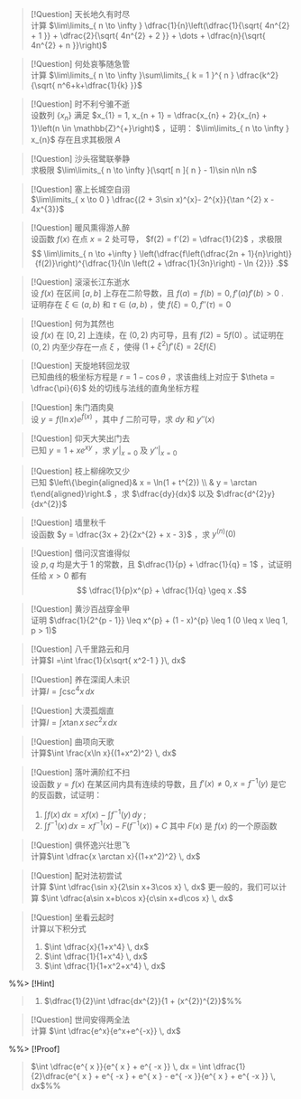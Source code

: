 > [!Question] 天长地久有时尽  
> 计算 $\lim\limits_{ n \to \infty } \dfrac{1}{n}\left(\dfrac{1}{\sqrt{ 4n^{2} + 1 }} + \dfrac{2}{\sqrt{ 4n^{2} + 2 }} + \dots + \dfrac{n}{\sqrt{ 4n^{2} + n }}\right)$



>[!Question] 何处哀筝随急管  
>计算 $\lim\limits_{ n \to \infty }\sum\limits_{ k = 1 }^{ n } \dfrac{k^2}{\sqrt{ n^6+k+\dfrac{1}{k} }}$



> [!Question] 时不利兮骓不逝  
> 设数列 $\{x_{n}\}$ 满足 $x_{1} = 1, x_{n + 1} = \dfrac{x_{n} + 2}{x_{n} + 1}\left(n \in \mathbb{Z}^{+}\right)$ ，证明： $\lim\limits_{ n \to \infty } x_{n}$ 存在且求其极限 $A$



>[!Question] 沙头宿鹭联拳静  
>求极限 $\lim\limits_{ n \to \infty }(\sqrt[ n ]{ n } - 1)\sin n\ln n$



> [!Question] 塞上长城空自诩  
> $\lim\limits_{ x \to 0 } \dfrac{(2 + 3\sin x)^{x}-  2^{x}}{\tan ^{2} x - 4x^{3}}$



> [!Question] 暖风熏得游人醉  
> 设函数 $f(x)$ 在点 $x = 2$ 处可导， $f(2) = f'(2) = \dfrac{1}{2}$ ，求极限 
> $$
\lim\limits_{ n \to +\infty } \left(\dfrac{f\left(\dfrac{2n + 1}{n}\right)}{f(2)}\right)^{\dfrac{1}{\ln \left(2 + \dfrac{1}{3n}\right) - \ln {2}}} 
.$$



> [!Question] 滚滚长江东逝水  
> 设 $f(x)$ 在区间 $[a, b]$ 上存在二阶导数，且 $f(a) = f(b) = 0, f'(a)f'(b) > 0$ . 证明存在 $\xi \in (a, b)$ 和 $\tau \in (a, b)$ ，使 $f(\xi) = 0, f''(\tau) = 0$



> [!Question] 何为其然也  
> 设 $f(x)$ 在 $[0, 2]$ 上连续，在 $(0, 2)$ 内可导，且有 $f(2) = 5f(0)$ 。试证明在 $(0, 2)$ 内至少存在一点 $\xi$ ，使得 $(1 + \xi^{2})f'(\xi) = 2\xi f(\xi)$



> [!Question] 天旋地转回龙驭  
> 已知曲线的极坐标方程是 $r = 1 - \cos\theta$ ，求该曲线上对应于 $\theta = \dfrac{\pi}{6}$ 处的切线与法线的直角坐标方程



 > [!Question] 朱门酒肉臭  
 > 设 $y = f(\ln x)e^{f(x)}$ ，其中 $f$ 二阶可导，求 $dy$ 和 $y''(x)$
 


 > [!Question] 仰天大笑出门去  
 > 已知 $y = 1 + xe^{ xy }$ ，求 $y'|_{x = 0}$ 及 $y''|_{x = 0}$
 


> [!Question] 枝上柳绵吹又少  
> 已知 $\left\{\begin{aligned}& x = \ln(1 + t^{2}) \\ & y = \arctan t\end{aligned}\right.$ ，求 $\dfrac{dy}{dx}$ 以及 $\dfrac{d^{2}y}{dx^{2}}$



> [!Question] 墙里秋千  
> 设函数 $y = \dfrac{3x + 2}{2x^{2} + x - 3}$ ，求 $y^{(n)}(0)$



> [!Question] 借问汉宫谁得似  
> 设 $p, q$ 均是大于 $1$ 的常数，且 $\dfrac{1}{p} + \dfrac{1}{q} = 1$ ，试证明任给 $x > 0$ 都有
> $$
\dfrac{1}{p}x^{p} + \dfrac{1}{q} \geq x
.$$



> [!Question] 黄沙百战穿金甲  
> 证明 $\dfrac{1}{2^{p - 1}} \leq x^{p} + (1 - x)^{p} \leq 1 (0 \leq x \leq 1, p > 1)$ 



>[!Question] 八千里路云和月  
>计算$I =\int \frac{1}{x\sqrt{ x^2-1 } }\, dx$



>[!Question] 养在深闺人未识  
>计算$I=\int \csc^4x \, dx$



>[!Question] 大漠孤烟直  
>计算$I=\int x\tan x \, sec^2x \, dx$



>[!Question] 曲项向天歌  
>计算$\int \frac{x\ln x}{(1+x^2)^2} \, dx$



> [!Question] 落叶满阶红不扫  
> 设函数 $y = f(x)$ 在某区间内具有连续的导数，且 $f'(x) \neq 0, x = f^{-1}(y)$ 是它的反函数，试证明：
> 1. $\int f(x) \, dx = xf(x) - \int f^{-1}(y) \, dy$ ;
> 2. $\int f^{-1}(x) \, dx = xf^{-1}(x) - F(f^{-1}(x)) + C$
> 其中 $F(x)$ 是 $f(x)$ 的一个原函数



>[!Question] 俱怀逸兴壮思飞  
>计算$\int \dfrac{x \arctan x}{(1+x^2)^2} \, dx$



>[!Question] 配对法初尝试  
>计算 $\int \dfrac{\sin x}{2\sin x+3\cos x} \, dx$
>更一般的，我们可以计算
>$\int \dfrac{a\sin x+b\cos x}{c\sin x+d\cos x} \, dx$



>[!Question] 坐看云起时  
>计算以下积分式
>1. $\int \dfrac{x}{1+x^4} \, dx$
>2. $\int \dfrac{1}{1+x^4} \, dx$
>3. $\int \dfrac{1}{1+x^2+x^4} \, dx$

%%> [!Hint]  
> 1. $\dfrac{1}{2}\int \dfrac{dx^{2}}{1 + (x^{2})^{2}}$%%


>[!Question] 世间安得两全法  
>计算 $\int \dfrac{e^x}{e^x+e^{-x}} \, dx$

%%> [!Proof]  
> $\int \dfrac{e^{ x }}{e^{ x } + e^{ -x }} \, dx = \int \dfrac{1}{2}\dfrac{e^{ x } + e^{ -x } + e^{ x } - e^{ -x }}{e^{ x } + e^{ -x }} \, dx$%%


